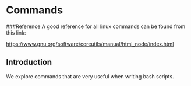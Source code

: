 # Commands

###Reference
A good reference for all linux commands can be found from this link:

https://www.gnu.org/software/coreutils/manual/html_node/index.html

## Introduction

We explore commands that are very useful when writing bash scripts.
